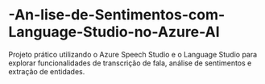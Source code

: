 # -An-lise-de-Sentimentos-com-Language-Studio-no-Azure-AI
Projeto prático utilizando o Azure Speech Studio e o Language Studio para explorar funcionalidades de transcrição de fala, análise de sentimentos e extração de entidades. 
